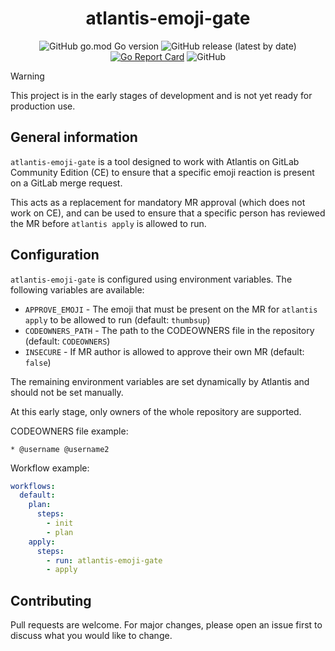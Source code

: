 <div align="center">

# atlantis-emoji-gate

![GitHub go.mod Go version](https://img.shields.io/github/go-mod/go-version/shini4i/atlantis-emoji-gate)
![GitHub release (latest by date)](https://img.shields.io/github/v/release/shini4i/atlantis-emoji-gate)
[![Go Report Card](https://goreportcard.com/badge/github.com/shini4i/atlantis-emoji-gate)](https://goreportcard.com/report/github.com/shini4i/atlantis-emoji-gate)
![GitHub](https://img.shields.io/github/license/shini4i/atlantis-emoji-gate)


</div>

> [!WARNING]
> This project is in the early stages of development and is not yet ready for production use.

## General information

`atlantis-emoji-gate` is a tool designed to work with Atlantis on GitLab Community Edition (CE) to ensure that a specific emoji reaction is present on a GitLab merge request.

This acts as a replacement for mandatory MR approval (which does not work on CE), and can be used to ensure that a specific person has reviewed the MR before `atlantis apply` is allowed to run.

## Configuration

`atlantis-emoji-gate` is configured using environment variables. The following variables are available:

- `APPROVE_EMOJI` - The emoji that must be present on the MR for `atlantis apply` to be allowed to run (default: `thumbsup`)
- `CODEOWNERS_PATH` - The path to the CODEOWNERS file in the repository (default: `CODEOWNERS`)
- `INSECURE` - If MR author is allowed to approve their own MR (default: `false`)

The remaining environment variables are set dynamically by Atlantis and should not be set manually.

At this early stage, only owners of the whole repository are supported.

CODEOWNERS file example:
```
* @username @username2
```

Workflow example:
```yaml
workflows:
  default:
    plan:
      steps:
        - init
        - plan
    apply:
      steps:
        - run: atlantis-emoji-gate
        - apply
```

## Contributing
Pull requests are welcome. For major changes, please open an issue first to discuss what you would like to change.
